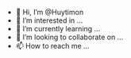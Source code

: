 - 👋 Hi, I’m @Huytimon
- 👀 I’m interested in ...
- 🌱 I’m currently learning ...
- 💞️ I’m looking to collaborate on ...
- 📫 How to reach me ...

<!---
Huytimon/Huytimon is a ✨ special ✨ repository because its `README.md` (this file) appears on your GitHub profile.
You can click the Preview link to take a look at your changes.
--->
